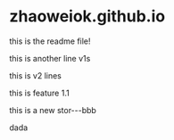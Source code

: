 # zhaoweiok.github.io

this is the readme file!

this is another line v1s

this is v2 lines

this is feature 1.1

this is a new stor---bbb


dada
